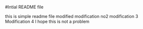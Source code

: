#Intial README file

this is simple readme file
modified
modification no2
modification 3
Modification 4
I hope this is not a problem
